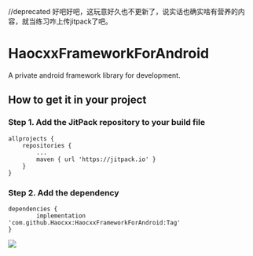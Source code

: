 //deprecated 
好吧好吧，这玩意好久也不更新了，说实话也确实啥有营养的内容，就当练习咋上传jitpack了吧。

# HaocxxFrameworkForAndroid
A private android framework library for development.
## How to get it in your project
### Step 1. Add the JitPack repository to your build file
	allprojects {
		repositories {
			...
			maven { url 'https://jitpack.io' }
		}
	}
### Step 2. Add the dependency
	dependencies {
	        implementation 'com.github.Haocxx:HaocxxFrameworkForAndroid:Tag'
	}

[![](https://jitpack.io/v/Haocxx/HaocxxFrameworkForAndroid.svg)](https://jitpack.io/#Haocxx/HaocxxFrameworkForAndroid)
